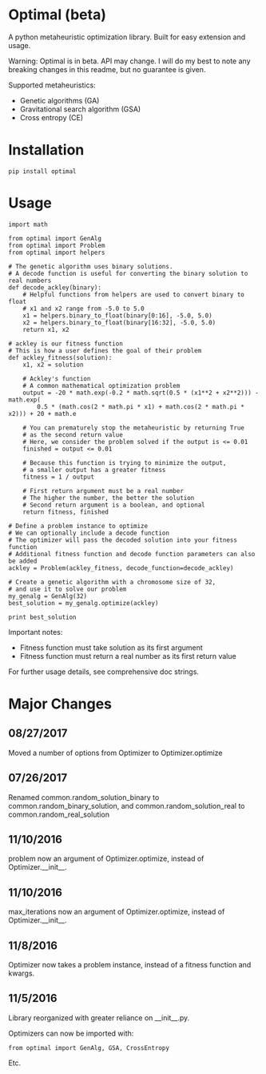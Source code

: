 # Optimal (beta)
A python metaheuristic optimization library. Built for easy extension and usage.

Warning: Optimal is in beta. API may change. I will do my best to note any breaking changes in this readme, but no guarantee is given.

Supported metaheuristics:

* Genetic algorithms (GA)
* Gravitational search algorithm (GSA)
* Cross entropy (CE)

# Installation
    pip install optimal

# Usage
	import math

	from optimal import GenAlg
	from optimal import Problem
	from optimal import helpers

	# The genetic algorithm uses binary solutions.
	# A decode function is useful for converting the binary solution to real numbers
	def decode_ackley(binary):
		# Helpful functions from helpers are used to convert binary to float
		# x1 and x2 range from -5.0 to 5.0
		x1 = helpers.binary_to_float(binary[0:16], -5.0, 5.0)
		x2 = helpers.binary_to_float(binary[16:32], -5.0, 5.0)
		return x1, x2

	# ackley is our fitness function
	# This is how a user defines the goal of their problem
	def ackley_fitness(solution):
		x1, x2 = solution

		# Ackley's function
		# A common mathematical optimization problem
		output = -20 * math.exp(-0.2 * math.sqrt(0.5 * (x1**2 + x2**2))) - math.exp(
			0.5 * (math.cos(2 * math.pi * x1) + math.cos(2 * math.pi * x2))) + 20 + math.e

		# You can prematurely stop the metaheuristic by returning True
		# as the second return value
		# Here, we consider the problem solved if the output is <= 0.01
		finished = output <= 0.01

		# Because this function is trying to minimize the output,
		# a smaller output has a greater fitness
		fitness = 1 / output

		# First return argument must be a real number
		# The higher the number, the better the solution
		# Second return argument is a boolean, and optional
		return fitness, finished

	# Define a problem instance to optimize
	# We can optionally include a decode function
	# The optimizer will pass the decoded solution into your fitness function
	# Additional fitness function and decode function parameters can also be added
	ackley = Problem(ackley_fitness, decode_function=decode_ackley)

	# Create a genetic algorithm with a chromosome size of 32,
	# and use it to solve our problem
	my_genalg = GenAlg(32)
	best_solution = my_genalg.optimize(ackley)

	print best_solution

Important notes:

* Fitness function must take solution as its first argument
* Fitness function must return a real number as its first return value

For further usage details, see comprehensive doc strings.

# Major Changes
## 08/27/2017
Moved a number of options from Optimizer to Optimizer.optimize

## 07/26/2017
Renamed common.random\_solution\_binary to common.random\_binary\_solution,
and common.random\_solution\_real to common.random\_real\_solution

## 11/10/2016
problem now an argument of Optimizer.optimize, instead of Optimizer.\_\_init\_\_.

## 11/10/2016
max\_iterations now an argument of Optimizer.optimize, instead of Optimizer.\_\_init\_\_.

## 11/8/2016
Optimizer now takes a problem instance, instead of a fitness function and kwargs.

## 11/5/2016
Library reorganized with greater reliance on \_\_init\_\_.py.

Optimizers can now be imported with:

    from optimal import GenAlg, GSA, CrossEntropy

Etc.
